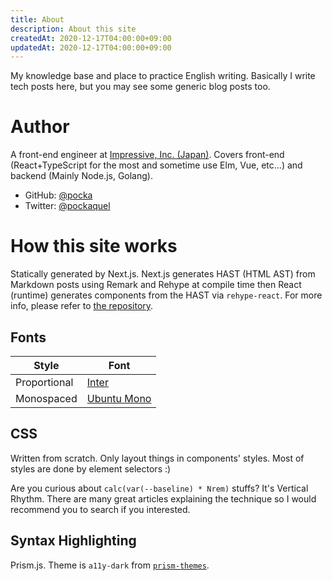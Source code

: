 ```yaml
---
title: About
description: About this site
createdAt: 2020-12-17T04:00:00+09:00
updatedAt: 2020-12-17T04:00:00+09:00
---
```


My knowledge base and place to practice English writing.
Basically I write tech posts here, but you may see some generic blog posts too.

# Author

A front-end engineer at [Impressive, Inc. (Japan)](https://impv.co.jp).
Covers front-end (React+TypeScript for the most and sometime use Elm, Vue, etc...) and backend (Mainly Node.js, Golang).

- GitHub: [@pocka](https://github.com/pocka)
- Twitter: [@pockaquel](https://twitter.com/pockaquel)

# How this site works

Statically generated by Next.js.
Next.js generates HAST (HTML AST) from Markdown posts using Remark and Rehype at compile time then React (runtime) generates components from the HAST via `rehype-react`.
For more info, please refer to [the repository](https://github.com/pocka/log.pocka.io).

## Fonts

| Style        | Font                                                         |
| ------------ | ------------------------------------------------------------ |
| Proportional | [Inter](https://fonts.google.com/specimen/Inter)             |
| Monospaced   | [Ubuntu Mono](https://fonts.google.com/specimen/Ubuntu+Mono) |

## CSS

Written from scratch.
Only layout things in components' styles.
Most of styles are done by element selectors :)

Are you curious about `calc(var(--baseline) * Nrem)` stuffs?
It's Vertical Rhythm.
There are many great articles explaining the technique so I would recommend you to search if you interested.

## Syntax Highlighting

Prism.js. Theme is `a11y-dark` from [`prism-themes`](https://github.com/PrismJS/prism-themes).
